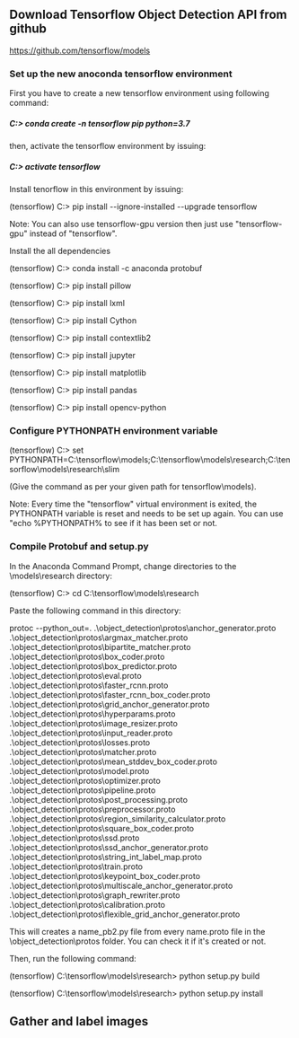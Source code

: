 ## Download Tensorflow Object Detection API from github

https://github.com/tensorflow/models

### Set up the new anoconda tensorflow environment

First you have to create a new tensorflow environment using following command:

##### C:\> conda create -n tensorflow pip python=3.7

then, activate the tensorflow environment by issuing:

##### C:\> activate tensorflow

Install tenorflow in this environment by issuing:

(tensorflow) C:\> pip install --ignore-installed --upgrade tensorflow

Note: You can also use tensorflow-gpu version then just use "tensorflow-gpu" instead of "tensorflow".

Install the all dependencies

(tensorflow) C:\> conda install -c anaconda protobuf

(tensorflow) C:\> pip install pillow

(tensorflow) C:\> pip install lxml

(tensorflow) C:\> pip install Cython

(tensorflow) C:\> pip install contextlib2

(tensorflow) C:\> pip install jupyter

(tensorflow) C:\> pip install matplotlib

(tensorflow) C:\> pip install pandas

(tensorflow) C:\> pip install opencv-python

### Configure PYTHONPATH environment variable

(tensorflow) C:\> set PYTHONPATH=C:\tensorflow\models;C:\tensorflow\models\research;C:\tensorflow\models\research\slim

(Give the command as per your given path for tensorflow\models). 

Note: Every time the "tensorflow" virtual environment is exited, the PYTHONPATH variable is reset and needs to be set up again. You can use "echo %PYTHONPATH% to see if it has been set or not.

### Compile Protobuf and setup.py

In the Anaconda Command Prompt, change directories to the \models\research directory:

(tensorflow) C:\> cd C:\tensorflow\models\research

Paste the following command in this directory:

protoc --python_out=. .\object_detection\protos\anchor_generator.proto .\object_detection\protos\argmax_matcher.proto .\object_detection\protos\bipartite_matcher.proto .\object_detection\protos\box_coder.proto .\object_detection\protos\box_predictor.proto .\object_detection\protos\eval.proto .\object_detection\protos\faster_rcnn.proto .\object_detection\protos\faster_rcnn_box_coder.proto .\object_detection\protos\grid_anchor_generator.proto .\object_detection\protos\hyperparams.proto .\object_detection\protos\image_resizer.proto .\object_detection\protos\input_reader.proto .\object_detection\protos\losses.proto .\object_detection\protos\matcher.proto .\object_detection\protos\mean_stddev_box_coder.proto .\object_detection\protos\model.proto .\object_detection\protos\optimizer.proto .\object_detection\protos\pipeline.proto .\object_detection\protos\post_processing.proto .\object_detection\protos\preprocessor.proto .\object_detection\protos\region_similarity_calculator.proto .\object_detection\protos\square_box_coder.proto .\object_detection\protos\ssd.proto .\object_detection\protos\ssd_anchor_generator.proto .\object_detection\protos\string_int_label_map.proto .\object_detection\protos\train.proto .\object_detection\protos\keypoint_box_coder.proto .\object_detection\protos\multiscale_anchor_generator.proto .\object_detection\protos\graph_rewriter.proto .\object_detection\protos\calibration.proto .\object_detection\protos\flexible_grid_anchor_generator.proto

This will creates a name_pb2.py file from every name.proto file in the \object_detection\protos folder. You can check it if it's created or not.

Then, run the following command:

(tensorflow) C:\tensorflow\models\research> python setup.py build

(tensorflow) C:\tensorflow\models\research> python setup.py install


## Gather and label images


